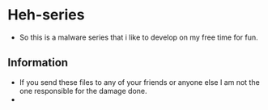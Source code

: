 # Heh-series
- So this is a malware series that i like to develop on my free time for fun.
## Information
- If you send these files to any of your friends or anyone else I am not the one responsible for the damage done. 
- 

